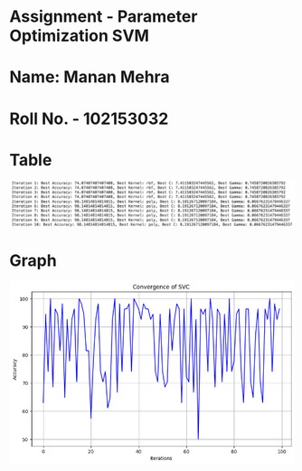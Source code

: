 # Assignment - Parameter Optimization SVM
# Name: Manan Mehra
# Roll No. - 102153032

# Table

![image](table.png)

# Graph

![image](graph.png)
